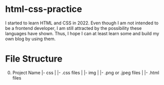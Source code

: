 # html-css-practice
I started to learn HTML and CSS in 2022. Even though I am not intended to be a frontend developer, I am still attracted by the possibility these languages have shown. Thus, I hope I can at least learn some and build my own blog by using them.

# File Structure
00. Project Name
  |- css
  |   |- .css files
  |
  |- img
  |   |- .png or .jpeg files
  |
  |- .html files

